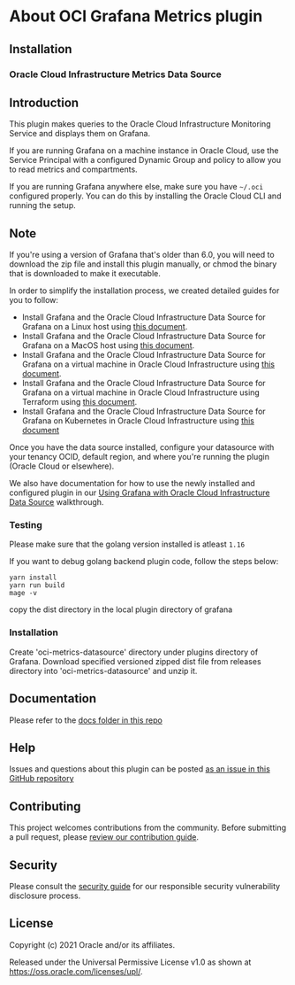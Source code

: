 # About OCI Grafana Metrics plugin

## Installation

### Oracle Cloud Infrastructure Metrics Data Source

## Introduction

This plugin makes queries to the Oracle Cloud Infrastructure Monitoring 
Service and displays them on Grafana.

If you are running Grafana on a machine instance in Oracle Cloud, use the 
Service Principal with a configured Dynamic Group and policy to allow you to 
read metrics and compartments.

If you are running Grafana anywhere else, make sure you have `~/.oci` 
configured properly. You can do this by installing the Oracle Cloud CLI and 
running the setup.

## Note

If you're using a version of Grafana that's older than 6.0, you will need to 
download the zip file and install this plugin manually, or chmod the binary 
that is downloaded to make it executable.

In order to simplify the installation process, we created detailed guides for you to follow:

* Install Grafana and the Oracle Cloud Infrastructure Data Source for Grafana
 on a Linux host using [this document](https://github.com/oracle/oci-grafana-plugin/blob/master/docs/linux.md).
* Install Grafana and the Oracle Cloud Infrastructure Data Source for Grafana
 on a MacOS host using [this document](https://github.com/oracle/oci-grafana-plugin/blob/master/docs/macos.md).
* Install Grafana and the Oracle Cloud Infrastructure Data Source for Grafana
 on a virtual machine in Oracle Cloud Infrastructure using [this document](https://github.com/oracle/oci-grafana-plugin/blob/master/docs/linuxoci.md).
* Install Grafana and the Oracle Cloud Infrastructure Data Source for Grafana 
on a virtual machine in Oracle Cloud Infrastructure using Terraform using [this document](https://github.com/oracle/oci-grafana-plugin/blob/master/docs/terraform.md).
* Install Grafana and the Oracle Cloud Infrastructure Data Source for Grafana 
on Kubernetes in Oracle Cloud Infrastructure using [this document](https://github.com/oracle/oci-grafana-plugin/blob/master/docs/kubernetes.md)

Once you have the data source installed, configure your datasource with your 
tenancy OCID, default region, and where you're running the plugin 
(Oracle Cloud or elsewhere).

We also have documentation for how to use the newly installed and configured 
plugin in our [Using Grafana with Oracle Cloud Infrastructure Data Source](https://github.com/oracle/oci-grafana-plugin/blob/master/docs/using.md) walkthrough.

### Testing

Please make sure that the golang version installed is atleast ```1.16```

If you want to debug golang backend plugin code, follow the steps below:
```
yarn install
yarn run build
mage -v
```
copy the dist directory in the local plugin directory of grafana

### Installation

Create 'oci-metrics-datasource' directory under plugins directory of Grafana.
Download specified versioned zipped dist file from releases directory into 'oci-metrics-datasource' and unzip it.

## Documentation

Please refer to the [docs folder in this repo](./docs)

## Help

Issues and questions about this plugin can be posted [as an issue in this GitHub repository](https://github.com/oracle/oci-grafana-plugin/issues)

## Contributing

This project welcomes contributions from the community. Before submitting a pull
request, please [review our contribution guide](./CONTRIBUTING.md).

## Security

Please consult the [security guide](./SECURITY.md) for our responsible security
vulnerability disclosure process.

## License

Copyright (c) 2021 Oracle and/or its affiliates.

Released under the Universal Permissive License v1.0 as shown at
<https://oss.oracle.com/licenses/upl/>.
